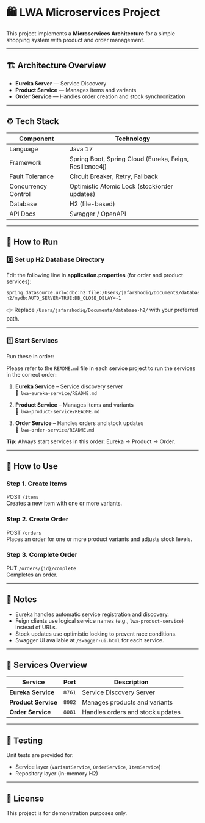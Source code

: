 # 🛍️ LWA Microservices Project

This project implements a **Microservices Architecture** for a simple shopping system with product and order management.

---

## 🏗️ Architecture Overview

- **Eureka Server** — Service Discovery
- **Product Service** — Manages items and variants
- **Order Service** — Handles order creation and stock synchronization

---

## ⚙️ Tech Stack

| Component | Technology |
|------------|-------------|
| Language | Java 17 |
| Framework | Spring Boot, Spring Cloud (Eureka, Feign, Resilience4j) |
| Fault Tolerance | Circuit Breaker, Retry, Fallback |
| Concurrency Control | Optimistic Atomic Lock (stock/order updates) |
| Database | H2 (file-based) |
| API Docs | Swagger / OpenAPI |

---

## 🚀 How to Run

### 0️⃣ Set up H2 Database Directory

Edit the following line in **application.properties** (for order and product services):

```properties
spring.datasource.url=jdbc:h2:file:/Users/jafarshodiq/Documents/database-h2/mydb;AUTO_SERVER=TRUE;DB_CLOSE_DELAY=-1
```

👉 Replace `/Users/jafarshodiq/Documents/database-h2/` with your preferred path.

---

### 1️⃣ Start Services

Run these in order:

Please refer to the `README.md` file in each service project to run the services in the correct order:

1. **Eureka Service** – Service discovery server  
   📂 `lwa-eureka-service/README.md`

2. **Product Service** – Manages items and variants  
   📂 `lwa-product-service/README.md`

3. **Order Service** – Handles orders and stock updates  
   📂 `lwa-order-service/README.md`

**Tip:** Always start services in this order: Eureka → Product → Order.


---

## 🛒 How to Use

### Step 1. Create Items
POST `/items`  
Creates a new item with one or more variants.

### Step 2. Create Order
POST `/orders`  
Places an order for one or more product variants and adjusts stock levels.

### Step 3. Complete Order
PUT `/orders/{id}/complete`  
Completes an order.

---

## 🧠 Notes

- Eureka handles automatic service registration and discovery.
- Feign clients use logical service names (e.g., `lwa-product-service`) instead of URLs.
- Stock updates use optimistic locking to prevent race conditions.
- Swagger UI available at `/swagger-ui.html` for each service.

---

## 📂 Services Overview

| Service | Port | Description |
|----------|------|-------------|
| **Eureka Service** | `8761` | Service Discovery Server |
| **Product Service** | `8082` | Manages products and variants |
| **Order Service** | `8081` | Handles orders and stock updates |

---

## 🧪 Testing

Unit tests are provided for:
- Service layer (`VariantService`, `OrderService`, `ItemService`)
- Repository layer (in-memory H2)

---

## 📜 License

This project is for demonstration purposes only.
